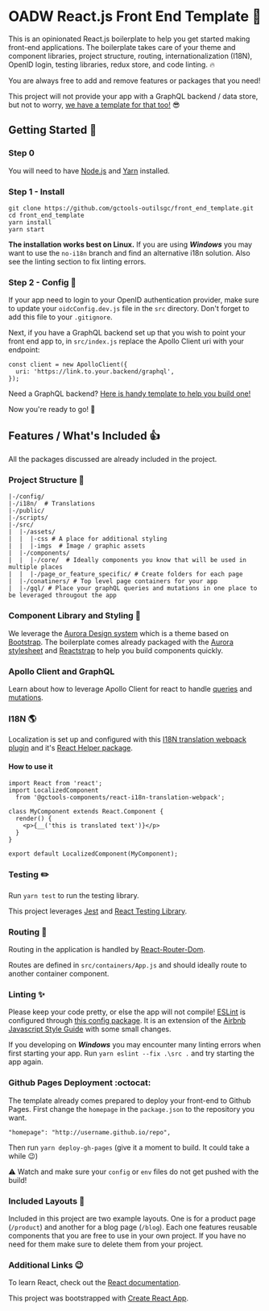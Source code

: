 # OADW React.js Front End Template :tada:

This is an opinionated React.js boilerplate to help you get started making front-end applications. The boilerplate takes care of your theme and component libraries, project structure, routing, internationalization (I18N), OpenID login, testing libraries, redux store, and code linting. :fire:

You are always free to add and remove features or packages that you need!

This project will not provide your app with a GraphQL backend / data store, but not to worry, [we have a template for that too!](https://github.com/gctools-outilsgc/micro_service_template) :sunglasses:

## Getting Started :raised_hands:

### Step 0
You will need to have [Node.js](https://nodejs.org/en/) and [Yarn](https://yarnpkg.com/lang/en/) installed.

### Step 1 - Install
```
git clone https://github.com/gctools-outilsgc/front_end_template.git
cd front_end_template
yarn install
yarn start
```

**The installation works best on Linux.** If you are using ***Windows*** you may want to use the `no-i18n` branch and find an alternative i18n solution. Also see the linting section to fix linting errors.
### Step 2 - Config :wrench:

If your app need to login to your OpenID authentication provider, make sure to update your `oidcConfig.dev.js` file in the `src` directory. Don't forget to add this file to your `.gitignore`.

Next, if you have a GraphQL backend set up that you wish to point your front end app to, in `src/index.js` replace the Apollo Client uri with your endpoint:

```
const client = new ApolloClient({
  uri: 'https://link.to.your.backend/graphql',
});
```
Need a GraphQL backend? [Here is handy template to help you build one!](https://github.com/gctools-outilsgc/micro_service_template)

Now you're ready to go! :cake:

## Features / What's Included :thumbsup:

All the packages discussed are already included in the project.

### Project Structure :file_folder:

```
|-/config/
|-/i18n/  # Translations
|-/public/
|-/scripts/
|-/src/
|  |-/assets/
|  |  |-css # A place for additional styling
|  |  |-imgs  # Image / graphic assets
|  |-/components/
|  |  |-/core/  # Ideally components you know that will be used in multiple places
|  |  |-/page_or_feature_specific/ # Create folders for each page
|  |-/conatiners/ # Top level page containers for your app
|  |-/gql/ # Place your graphQL queries and mutations in one place to be leveraged througout the app
```

### Component Library and Styling :art:
We leverage the [Aurora Design system](https://design.gccollab.ca/) which is a theme based on [Bootstrap](https://getbootstrap.com/).
The boilerplate comes already packaged with the [Aurora stylesheet](https://www.npmjs.com/package/@gctools-components/aurora-css) and [Reactstrap](https://reactstrap.github.io/components/alerts/) to help you build components quickly.

### Apollo Client and GraphQL

Learn about how to leverage Apollo Client for react to handle [queries](https://www.apollographql.com/docs/react/essentials/queries.html) and [mutations](https://www.apollographql.com/docs/react/essentials/mutations.html).

### I18N :earth_americas:

Localization is set up and configured with this [I18N translation webpack plugin](https://github.com/gctools-outilsgc/gctools-components/tree/master/packages/i18n-translation-webpack-plugin) and it's [React Helper package](https://github.com/gctools-outilsgc/gctools-components/tree/master/packages/react-i18n-translation-webpack).

#### How to use it
```
import React from 'react';
import LocalizedComponent
  from '@gctools-components/react-i18n-translation-webpack';

class MyComponent extends React.Component {
  render() {
    <p>{__('this is translated text')}</p>
  }
}

export default LocalizedComponent(MyComponent);
```

### Testing :pencil2:

Run `yarn test` to run the testing library.

This project leverages [Jest](https://jestjs.io/docs/en/tutorial-react.html) and [React Testing Library](https://github.com/kentcdodds/react-testing-library).

### Routing :blue_car:

Routing in the application is handled by [React-Router-Dom](https://github.com/ReactTraining/react-router#readme).

Routes are defined in `src/containers/App.js` and should ideally route to another container component.

### Linting :sparkles:

Please keep your code pretty, or else the app will not compile! [ESLint](https://eslint.org/) is configured through [this config package](https://github.com/gctools-outilsgc/gctools-components/tree/master/packages/eslint-config). It is an extension of the [Airbnb Javascript Style Guide](https://github.com/airbnb/javascript) with some small changes.

If you developing on ***Windows*** you may encounter many linting errors when first starting your app. Run `yarn eslint --fix .\src .` and try starting the app again.

### Github Pages Deployment :octocat:

The template already comes prepared to deploy your front-end to Github Pages. First change the `homepage` in the `package.json` to the repository you want.

```
"homepage": "http://username.github.io/repo",
```

Then run `yarn deploy-gh-pages` (give it a moment to build. It could take a while :wink:)

:warning: Watch and make sure your `config` or `env` files do not get pushed with the build!

### Included Layouts :gift:

Included in this project are two example layouts. One is for a product page (`/product`) and another for a blog page (`/blog`). Each one features reusable components that you are free to use in your own project. If you have no need for them make sure to delete them from your project.

### Additional Links :wink:
To learn React, check out the [React documentation](https://reactjs.org/).

This project was bootstrapped with [Create React App](https://github.com/facebook/create-react-app).
